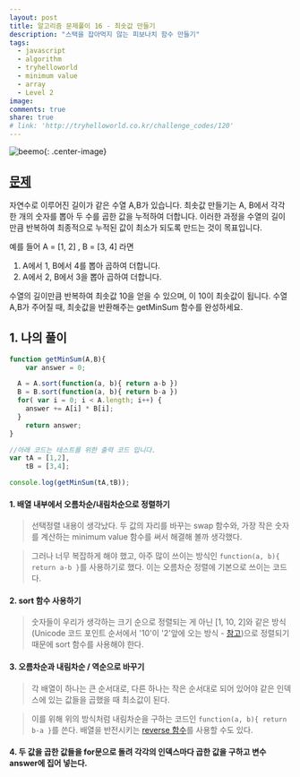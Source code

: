 ```yaml
---
layout: post
title: 알고리즘 문제풀이 16 - 최솟값 만들기
description: "스택을 잡아먹지 않는 피보나치 함수 만들기"
tags:
  - javascript
  - algorithm
  - tryhelloworld
  - minimum value
  - array
  - Level 2
image:
comments: true
share: true
# link: 'http://tryhelloworld.co.kr/challenge_codes/120'
---
```


![beemo](https://media.giphy.com/media/10bxTLrpJNS0PC/giphy.gif){: .center-image}

## [문제](http://tryhelloworld.co.kr/challenge_codes/181)

자연수로 이루어진 길이가 같은 수열 A,B가 있습니다. 최솟값 만들기는 A, B에서 각각 한 개의 숫자를 뽑아 두 수를 곱한 값을 누적하여 더합니다. 이러한 과정을 수열의 길이만큼 반복하여 최종적으로 누적된 값이 최소가 되도록 만드는 것이 목표입니다.

예를 들어 A = [1, 2] , B = [3, 4] 라면
1. A에서 1, B에서 4를 뽑아 곱하여 더합니다.
2. A에서 2, B에서 3을 뽑아 곱하여 더합니다.

수열의 길이만큼 반복하여 최솟값 10을 얻을 수 있으며, 이 10이 최솟값이 됩니다. 수열 A,B가 주어질 때, 최솟값을 반환해주는 getMinSum 함수를 완성하세요.

## 1. 나의 풀이

```javascript
function getMinSum(A,B){
	var answer = 0;

  A = A.sort(function(a, b){ return a-b })
  B = B.sort(function(a, b){ return b-a })
  for( var i = 0; i < A.length; i++) {
  	answer += A[i] * B[i];
  }
	return answer;
}

//아래 코드는 테스트를 위한 출력 코드 입니다.
var tA = [1,2],
	tB = [3,4];

console.log(getMinSum(tA,tB));
```

#### 1. 배열 내부에서 오름차순/내림차순으로 정렬하기

> 선택정렬 내용이 생각났다. 두 값의 자리를 바꾸는 swap 함수와, 가장 작은 숫자를 계산하는 minimum value 함수를 써서 해결해 볼까 생각했다.

> 그러나 너무 복잡하게 해야 했고, 아주 많이 쓰이는 방식인 `function(a, b){ return a-b }`를 사용하기로 했다. 이는 오름차순 정렬에 기본으로 쓰이는 코드다.

#### 2. sort 함수 사용하기

> 숫자들이 우리가 생각하는 크기 순으로 정렬되는 게 아닌 [1, 10, 2]와 같은 방식(Unicode 코드 포인트 순서에서 '10'이 '2'앞에 오는 방식 - [참고](https://developer.mozilla.org/ko/docs/Web/JavaScript/Reference/Global_Objects/Array/sort))으로 정렬되기 때문에 sort 함수를 사용해야 한다.

#### 3. 오름차순과 내림차순 / 역순으로 바꾸기

> 각 배열이 하나는 큰 순서대로, 다른 하나는 작은 순서대로 되어 있어야 같은 인덱스에 있는 값들을 곱했을 때 최소값이 된다.

> 이를 위해 위의 방식처럼 내림차순을 구하는 코드인 `function(a, b){ return b-a }`를 쓴다. 배열을 반전시키는 [reverse 함수](https://developer.mozilla.org/ko/docs/Web/JavaScript/Reference/Global_Objects/Array/reverse)를 사용할 수도 있다.

#### 4. 두 값을 곱한 값들을 for문으로 돌려 각각의 인덱스마다 곱한 값을 구하고 변수 answer에 집어 넣는다.